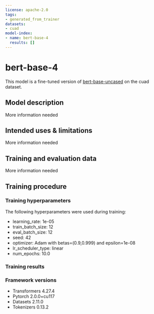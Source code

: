```yaml
---
license: apache-2.0
tags:
- generated_from_trainer
datasets:
- cuad
model-index:
- name: bert-base-4
  results: []
---
```


<!-- This model card has been generated automatically according to the information the Trainer had access to. You
should probably proofread and complete it, then remove this comment. -->

# bert-base-4

This model is a fine-tuned version of [bert-base-uncased](https://huggingface.co/bert-base-uncased) on the cuad dataset.

## Model description

More information needed

## Intended uses & limitations

More information needed

## Training and evaluation data

More information needed

## Training procedure

### Training hyperparameters

The following hyperparameters were used during training:
- learning_rate: 1e-05
- train_batch_size: 12
- eval_batch_size: 12
- seed: 42
- optimizer: Adam with betas=(0.9,0.999) and epsilon=1e-08
- lr_scheduler_type: linear
- num_epochs: 10.0

### Training results



### Framework versions

- Transformers 4.27.4
- Pytorch 2.0.0+cu117
- Datasets 2.11.0
- Tokenizers 0.13.2
